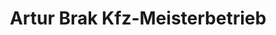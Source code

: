 ---
title: "Artur Brak Kfz-Meisterbetrieb"
url: /rastdorf/artur-brak-kfz-meisterbetrieb/
shop: Autowerkstatt
---